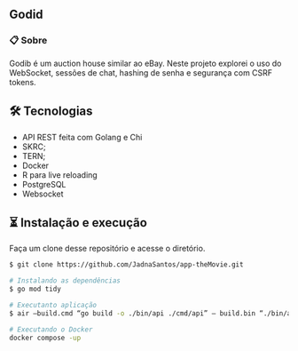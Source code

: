 ## Godid

### 📋 Sobre

Godib é um auction house similar ao eBay. Neste projeto explorei o uso do WebSocket, 
sessões de chat, hashing de senha e segurança com CSRF tokens.


## 🛠️ Tecnologias
- API REST feita com Golang e Chi
- SKRC;
- TERN;
- Docker
- R para live reloading
- PostgreSQL
- Websocket


## ⏳ Instalação e execução

Faça um clone desse repositório e acesse o diretório.

```bash
$ git clone https://github.com/JadnaSantos/app-theMovie.git
```

```bash
# Instalando as dependências
$ go mod tidy

# Executanto aplicação
$ air —build.cmd “go build -o ./bin/api ./cmd/api” — build.bin “./bin/api”

# Executando o Docker
docker compose -up
```


